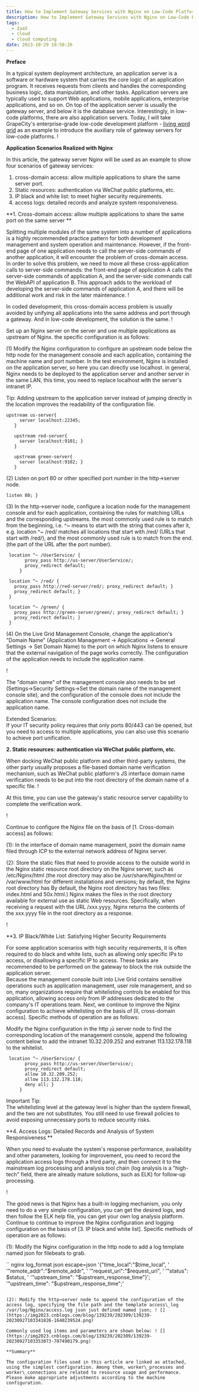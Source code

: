 ```yaml
---
title: How to Implement Gateway Services with Nginx on Low-Code Platforms
description: How to Implement Gateway Services with Nginx on Low-Code Platforms
tags:
  - IaaS
  - cloud
  - cloud computing
date: 2023-10-29 19:50:26
---
```


**Preface**

In a typical system deployment architecture, an application server is a software or hardware system that carries the core logic of an application program. It receives requests from clients and handles the corresponding business logic, data manipulation, and other tasks. Application servers are typically used to support Web applications, mobile applications, enterprise applications, and so on. On top of the application server is usually the gateway server, and below it is the database service. Interestingly, in low-code platforms, there are also application servers. Today, I will take GrapeCity's enterprise-grade low-code development platform - [living word grid]() as an example to introduce the auxiliary role of gateway servers for low-code platforms. ! [](https://img2023.cnblogs.com/blog/139239/202309/139239-20230927103026740-1645389022.png)

**Application Scenarios Realized with Nginx**

In this article, the gateway server Nginx will be used as an example to show four scenarios of gateway services:

1. cross-domain access: allow multiple applications to share the same server port.
2. Static resources: authentication via WeChat public platforms, etc.
3. IP black and white list: to meet higher security requirements.
4. access logs: detailed records and analyze system responsiveness.

**1. Cross-domain access: allow multiple applications to share the same port on the same server **

Splitting multiple modules of the same system into a number of applications is a highly recommended practice pattern for both development management and system operation and maintenance. However, if the front-end page of one application needs to call the server-side commands of another application, it will encounter the problem of cross-domain access. In order to solve this problem, we need to move all these cross-application calls to server-side commands: the front-end page of application A calls the server-side commands of application A, and the server-side commands call the WebAPI of application B. This approach adds to the workload of developing the server-side commands of application A, and there will be additional work and risk in the later maintenance. ! [](https://img2023.cnblogs.com/blog/139239/202309/139239-20230927103043740-473949187.png)

In coded development, this cross-domain access problem is usually avoided by unifying all applications into the same address and port through a gateway. And in low-code development, the solution is the same. ! [](https://img2023.cnblogs.com/blog/139239/202309/139239-20230927103059117-1118130201.png)

Set up an Nginx server on the server and use multiple applications as upstream of Nginx. the specific configuration is as follows:

(1) Modify the Nginx configuration to configure an upstream node below the http node for the management console and each application, containing the machine name and port number. In the test environment, Nginx is installed on the application server, so here you can directly use localhost. in general, Nginx needs to be deployed to the application server and another server in the same LAN, this time, you need to replace localhost with the server's intranet IP.

Tip: Adding upstream to the application server instead of jumping directly in the location improves the readability of the configuration file.

```nginx
upstream us-server{
     server localhost:22345;
   }

   upstream red-server{
     server localhost:9101; }
   }

   upstream green-server{
     server localhost:9102; }
   }
```

(2) Listen on port 80 or other specified port number in the http→server node.

``` nginx
listen 80; }
```

(3) In the http→server node, configure a location node for the management console and for each application, containing the rules for matching URLs and the corresponding upstreams. the most commonly used rule is to match from the beginning, i.e. ^~ means to start with the string that comes after it, e.g. location ^~ /red/ matches all locations that start with /red/ (URLs that start with /red/), and the most commonly used rule is to match from the end. (the part of the URL after the port number).

```nginx
 location ^~ /UserService/ {
       proxy_pass http://us-server/UserService/;
       proxy_redirect default;   
     }
 
 location ^~ /red/ {
   proxy_pass http://red-server/red/; proxy_redirect default; }
   proxy_redirect default; }
 }
 
 location ^~ /green/ {
   proxy_pass http://green-server/green/; proxy_redirect default; }
   proxy_redirect default; }
 } 
```

(4) On the Live Grid Management Console, change the application's "Domain Name" (Application Management → Applications → General Settings → Set Domain Name) to the port on which Nginx listens to ensure that the external navigation of the page works correctly. The configuration of the application needs to include the application name.

! [](https://img2023.cnblogs.com/blog/139239/202309/139239-20230927103156228-1909080014.png)

The "domain name" of the management console also needs to be set (Settings→Security Settings→Set the domain name of the management console site), and the configuration of the console does not include the application name. The console configuration does not include the application name. [](https://img2023.cnblogs.com/blog/139239/202309/139239-20230927103207817-1202034282.png)

Extended Scenarios:  
If your IT security policy requires that only ports 80/443 can be opened, but you need to access to multiple applications, you can also use this scenario to achieve port unification.

**2. Static resources: authentication via WeChat public platform, etc.**

When docking WeChat public platform and other third-party systems, the other party usually proposes a file-based domain name verification mechanism, such as WeChat public platform's JS interface domain name verification needs to be put into the root directory of the domain name of a specific file. ! [](https://img2023.cnblogs.com/blog/139239/202309/139239-20230927103227297-1612904409.png)

At this time, you can use the gateway's static resource server capability to complete the verification work.

! [](https://img2023.cnblogs.com/blog/139239/202309/139239-20230927103254297-713067348.png)

Continue to configure the Nginx file on the basis of [1. Cross-domain access] as follows:

(1): In the interface of domain name management, point the domain name filed through ICP to the external network address of Nginx server.

(2): Store the static files that need to provide access to the outside world in the Nginx static resource root directory on the Nginx server, such as /etc/Nginx/html (the root directory may also be /usr/share/Nginx/html or /var/www/html for different installations and versions; by default, the Nginx root directory has By default, the Nginx root directory has two files: index.html and 50x.html.) Nginx makes the files in the root directory available for external use as static Web resources. Specifically, when receiving a request with the URL /xxx.yyyy, Nginx returns the contents of the xxx.yyyy file in the root directory as a response.

! [](https://img2023.cnblogs.com/blog/139239/202309/139239-20230927103311155-1028781805.png)

**3. IP Black/White List: Satisfying Higher Security Requirements

For some application scenarios with high security requirements, it is often required to do black and white lists, such as allowing only specific IPs to access, or disallowing a specific IP to access. These tasks are recommended to be performed on the gateway to block the risk outside the application server.  
Because the management console built into Live Grid contains sensitive operations such as application management, user role management, and so on, many organizations require that whitelisting controls be enabled for this application, allowing access only from IP addresses dedicated to the company's IT operations team. Next, we continue to improve the Nginx configuration to achieve whitelisting on the basis of [II, cross-domain access]. Specific methods of operation are as follows:

Modify the Nginx configuration in the http ¡ú server node to find the corresponding location of the management console, append the following content below to add the intranet 10.32.209.252 and extranet 113.132.178.118 to the whitelist.

```nginx
 location ^~ /UserService/ {
       proxy_pass http://us-server/UserService/;
       proxy_redirect default;  
       allow 10.32.209.252;
       allow 113.132.178.118;
       deny all; } 
     }
```

Important Tip:  
The whitelisting level at the gateway level is higher than the system firewall, and the two are not substitutes. You still need to use firewall policies to avoid exposing unnecessary ports to reduce security risks.

**4. Access Logs: Detailed Records and Analysis of System Responsiveness **

When you need to evaluate the system's response performance, availability and other parameters, looking for improvement, you need to record the application access logs through a third party, and then connect it to the mainstream log processing and analysis tool chain (log analysis is a "high-tech" field, there are already mature solutions, such as ELK) for follow-up processing.

! [](https://img2023.cnblogs.com/blog/139239/202309/139239-20230927103329786-879085603.png)

The good news is that Nginx has a built-in logging mechanism, you only need to do a very simple configuration, you can get the desired logs, and then follow the ELK help file, you can get your own log analysis platform. Continue to continue to improve the Nginx configuration and logging configuration on the basis of [3. IP black and white list]. Specific methods of operation are as follows:

(1): Modify the Nginx configuration in the http node to add a log template named json for filebeats to grab.

`` nginx
log_format json escape=json '{"time_local":"$time_local", '
              '"remote_addr":"$remote_addr", '
              '"request_uri":"$request_uri", '
              '"status": $status, '
              '"upstream_time": "$upstream_response_time"}'; '"upstream_time": "$upstream_response_time";'
```

(2): Modify the http→server node to append the configuration of the access log, specifying the file path and the template access\_log /var/log/Nginx/access.log json just defined named json; ! [](https://img2023.cnblogs.com/blog/139239/202309/139239-20230927103341826-1640239524.png)

Commonly used log items and parameters are shown below: ! [](https://img2023.cnblogs.com/blog/139239/202309/139239-20230927103353073-707490179.png)

**Summary**

The configuration files used in this article are linked as attached, using the simplest configuration. Among them, worker\_processes and worker\_connections are related to resource usage and performance. Please make appropriate adjustments according to the machine configuration.